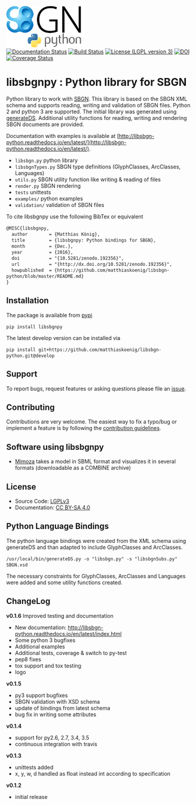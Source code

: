 ![libsbgn-python logo](docs/images/libsbgn-python-logo-small.png)  
[![Documentation Status](https://readthedocs.org/projects/libsbgn-python/badge/?version=latest)](http://libsbgn-python.readthedocs.io/en/latest/?badge=latest)
[![Build Status](https://travis-ci.org/matthiaskoenig/libsbgn-python.svg?branch=develop)](https://travis-ci.org/matthiaskoenig/libsbgn-python)
[![License (LGPL version 3)](https://img.shields.io/badge/license-LGPLv3.0-blue.svg?style=flat-square)](http://opensource.org/licenses/LGPL-3.0)
[![DOI](https://zenodo.org/badge/DOI/10.5281/zenodo.192356.svg)](https://doi.org/10.5281/zenodo.192356)
[![Coverage Status](https://coveralls.io/repos/github/matthiaskoenig/libsbgn-python/badge.svg?branch=develop)](https://coveralls.io/github/matthiaskoenig/libsbgn-python?branch=develop)
# libsbgnpy : Python library for SBGN

Python library to work with [SBGN](http://sbgn.github.io/sbgn/). This library is based on the SBGN XML schema and supports reading, 
writing and validation of SBGN files. Python 2 and python 3 are supported. 
The initial library was generated using [generateDS](https://bitbucket.org/dkuhlman/generateds). Additional utility functions for 
reading, writing and rendering SBGN documents are provided.

Documentation with examples is available at [http://libsbgn-python.readthedocs.io/en/latest/](http://libsbgn-python.readthedocs.io/en/latest/).

* `libsbgn.py` python library
* `libsbgnTypes.py` SBGN type definitions (GlyphClasses, ArcClasses, Languages)
* `utils.py` SBGN utility function like writing & reading of files
* `render.py` SBGN rendering
* `tests` unittests
* `examples/` python examples
* `validation/` validation of SBGN files

To cite libsbgnpy use the following BibTex or equivalent

    @MISC{libsbgnpy,
      author        = {Matthias König},
      title         = {libsbgnpy: Python bindings for SBGN},
      month         = {Dec.},
      year          = {2016},
      doi           = "{10.5281/zenodo.192356}",
      url           = "{http://dx.doi.org/10.5281/zenodo.192356}",
      howpublished  = {https://github.com/matthiaskoenig/libsbgn-python/blob/master/README.md}
    }

## Installation
The package is available from [pypi](https://pypi.python.org/pypi/libsbgnpy)
```
pip install libsbgnpy
```
The latest develop version can be installed via
```
pip install git+https://github.com/matthiaskoenig/libsbgn-python.git@develop
```

## Support
To report bugs, request features or asking questions please file an [issue](https://github.com/matthiaskoenig/libsbgn-python/issues).

## Contributing
Contributions are very welcome. The easiest way to fix a typo/bug or implement a feature is by 
following the [contribution guidelines](./CONTRIBUTING.rst).

## Software using libsbgnpy

* [Mimoza](http://mimoza.bordeaux.inria.fr/) takes a model in
SBML format and visualizes it in several formats (downloadable as a
COMBINE archive)

## License
* Source Code: [LGPLv3](http://opensource.org/licenses/LGPL-3.0)
* Documentation: [CC BY-SA 4.0](http://creativecommons.org/licenses/by-sa/4.0/)

## Python Language Bindings
The python language bindings were created from the XML schema using
generateDS and than adapted to include GlyphClasses and ArcClasses.
```
/usr/local/bin/generateDS.py -o "libsbgn.py" -s "libsbgnSubs.py" SBGN.xsd
```
The necessary constraints for GlyphClasses, ArcClasses and Languages were added and
some utility functions created.


## ChangeLog
**v0.1.6**
Improved testing and documentation

* New documentation: http://libsbgn-python.readthedocs.io/en/latest/index.html
* Some python 3 bugfixes
* Additional examples 
* Additional tests, coverage & switch to py-test
* pep8 fixes
* tox support and tox testing
* logo

**v0.1.5**

* py3 support bugfixes
* SBGN validation with XSD schema
* update of bindings from latest schema
* bug fix in writing some attributes

**v0.1.4**

* support for py2.6, 2.7, 3.4, 3.5
* continuous integration with travis

**v0.1.3**

* unittests added
* x, y, w, d handled as float instead int according to specification


**v0.1.2**

* initial release